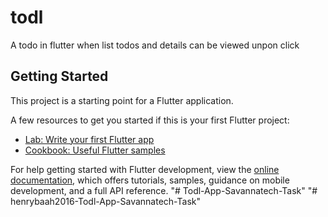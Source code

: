 # todl

A todo in flutter when list todos and details can be viewed unpon click

## Getting Started

This project is a starting point for a Flutter application.

A few resources to get you started if this is your first Flutter project:

- [Lab: Write your first Flutter app](https://docs.flutter.dev/get-started/codelab)
- [Cookbook: Useful Flutter samples](https://docs.flutter.dev/cookbook)

For help getting started with Flutter development, view the
[online documentation](https://docs.flutter.dev/), which offers tutorials,
samples, guidance on mobile development, and a full API reference.
"# Todl-App-Savannatech-Task" 
"# henrybaah2016-Todl-App-Savannatech-Task" 
